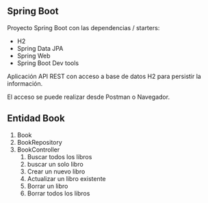 
## Spring Boot

Proyecto Spring Boot con las dependencias / starters:
* H2
* Spring Data JPA
* Spring Web
* Spring Boot Dev tools

Aplicación API REST con acceso a base de datos H2 para persistir la información.

El acceso se puede realizar desde Postman o Navegador.

## Entidad Book

1. Book
2. BookRepository
3. BookController
    1. Buscar todos los libros
    2. buscar un solo libro
    3. Crear un nuevo libro
    4. Actualizar un libro existente
    5. Borrar un libro
    6. Borrar todos los libros